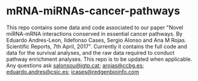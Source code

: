 # mRNA-miRNAs-cancer-pathways
This repo contains some data and code associated to our paper "Novel miRNA-mRNA interactions conserved in essential cancer pathways. By Eduardo Andres-Leon, Ildefonso Cases, Sergio Alonso and Ana M Rojas. Scientific Reports, 7th April, 2017".
Currently it contains the full code and data for the survival analyses, and the raw data required to conduct pathway enrichment analyses.
This repo is to be updated when applicable.
Any questions ask salonsou@igtp.cat; arojas@ccbg.es; eduardo.andres@csic.es; icases@redgenbioinfo.com

